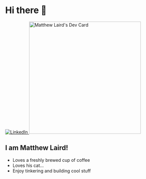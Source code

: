 # Hi there 👋

<div align="left">
  <a href="https://www.linkedin.com/in/matthew-laird-3a8581185/">
    <img src="https://img.shields.io/static/v1?logo=linkedin&style=flat-square&color=0072b1&label=LinkedIn&message=%E2%98%86" alt="LinkedIn" />
  </a>
  <a href="https://app.daily.dev/hvk500">
    <img src="https://api.daily.dev/devcards/v2/U-UK0gIIk.png?type=wide&r=ryv" width="356" alt="Matthew Laird's Dev Card"/>
  </a>
</div>

## I am Matthew Laird!

- Loves a freshly brewed cup of coffee
- Loves his cat...
- Enjoy tinkering and building cool stuff
